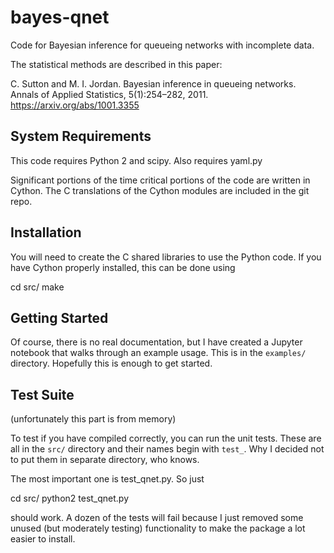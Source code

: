 # bayes-qnet

Code for Bayesian inference for queueing networks with incomplete data.

The statistical methods are described in this paper:

  C. Sutton and M. I. Jordan. 
  Bayesian inference in queueing networks. 
  Annals of Applied Statistics, 5(1):254–282, 2011.
  https://arxiv.org/abs/1001.3355

## System Requirements

This code requires Python 2 and scipy. Also requires
yaml.py

Significant portions
of the time critical portions of the code 
are written in Cython. The C translations
of the Cython modules are included in the git repo.

## Installation

You will need to create the C shared libraries
to use the Python code. If you have Cython properly
installed, this can be done using

  cd src/
  make

## Getting Started

Of course, there is no real documentation,
but I have created a Jupyter notebook that walks
through an example usage. This is in the `examples/`
directory. Hopefully this is enough to get started.

## Test Suite

(unfortunately this part is from memory)

To test if you have compiled correctly, you can run the unit
tests. These are all in the `src/` directory and their
names begin with `test_`. Why I decided not to put them
in separate directory, who knows.

The most important one is test_qnet.py. So just

  cd src/
  python2 test_qnet.py

should work. A dozen of the tests will fail because I just
removed some unused (but moderately testing) functionality
to make the package a lot easier to install.


